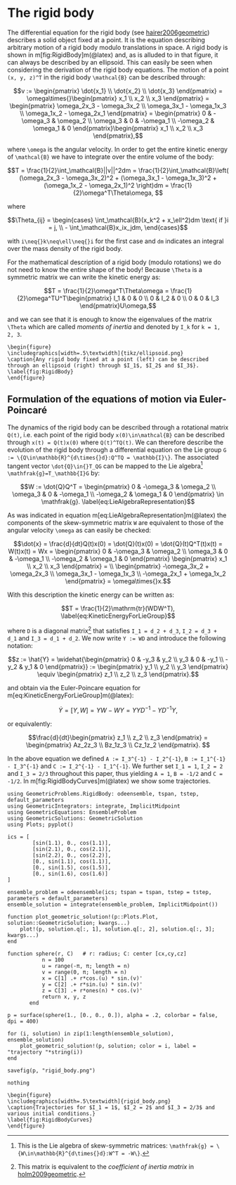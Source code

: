 # The rigid body

The differential equation for the rigid body (see [hairer2006geometric](@cite)) describes a solid object fixed at a point. It is the equation describing arbitrary motion of a rigid body modulo translations in space. A rigid body is shown in m[fig:RigidBody]m(@latex) and, as is alluded to in that figure, it can always be described by an ellipsoid. This can easily be seen when considering the derivation of the rigid body equations. The motion of a point ``(x, y, z)^T`` in the rigid body ``\mathcal{B}`` can be described through: 

```math
v := \begin{pmatrix} \dot{x_1} \\ \dot{x_2} \\ \dot{x_3} \end{pmatrix} = \omega\times{}\begin{pmatrix} x_1 \\ x_2 \\ x_3 \end{pmatrix} = \begin{pmatrix} \omega_2x_3 - \omega_3x_2 \\ \omega_3x_1 - \omega_1x_3 \\ \omega_1x_2 - \omega_2x_1 \end{pmatrix} = \begin{pmatrix} 0 & - \omega_3 & \omega_2 \\ \omega_3 & 0 & -\omega_1 \\ -\omega_2 & \omega_1 & 0 \end{pmatrix}\begin{pmatrix} x_1 \\ x_2 \\ x_3 \end{pmatrix},
```

where ``\omega`` is the angular velocity. In order to get the entire kinetic energy of ``\mathcal{B}`` we have to integrate over the entire volume of the body:

```math
T  = \frac{1}{2}\int_\mathcal{B}||v||^2dm = \frac{1}{2}\int_\mathcal{B}\left( (\omega_2x_3 - \omega_3x_2)^2 + (\omega_3x_1 - \omega_1x_3)^2 + (\omega_1x_2 - \omega_2x_1)^2 \right)dm = \frac{1}{2}\omega^T\Theta\omega,        
```

where 

```math
\Theta_{ij} = \begin{cases} \int_\mathcal{B}(x_k^2 + x_\ell^2)dm \text{ if }i = j, \\  
                             -  \int_\mathcal{B}x_ix_jdm, \end{cases}
```

with ``i\neq{}k\neq\ell\neq{}i`` for the first case and ``dm`` indicates an integral over the mass density of the rigid body.

For the mathematical description of a rigid body (modulo rotations) we do not need to know the entire shape of the body! Because ``\Theta`` is a symmetric matrix we can write the kinetic energy as:

```math
T = \frac{1}{2}\omega^T\Theta\omega = \frac{1}{2}\omega^TU^T\begin{pmatrix} I_1 & 0 & 0 \\ 0 & I_2 & 0 \\ 0 & 0 & I_3 \end{pmatrix}U\omega,
```

and we can see that it is enough to know the eigenvalues of the matrix ``\Theta`` which are called *moments of inertia* and denoted by ``I_k`` for ``k = 1, 2, 3``.

```@raw latex
\begin{figure}
\includegraphics[width=.5\textwidth]{tikz/ellipsoid.png}
\caption{Any rigid body fixed at a point (left) can be described through an ellipsoid (right) through $I_1$, $I_2$ and $I_3$}.
\label{fig:RigidBody}
\end{figure}
```

## Formulation of the equations of motion via Euler-Poincaré

The dynamics of the rigid body can be described through a rotational matrix ``Q(t)``, i.e. each point of the rigid body ``x(0)\in\mathcal{B}`` can be described through ``x(t) = Q(t)x(0)`` where ``Q(t)^TQ(t)``. We can therefore describe the evolution of the rigid body through a differential equation on the Lie group ``G := \{Q\in\mathbb{R}^{d\times{}d}:Q^TQ = \mathbb{I}\}``. The associated tangent vector ``\dot{Q}\in{}T_QG`` can be mapped to the Lie algebra[^1] ``\mathfrak{g}=T_\mathbb{I}G`` by:

```math
W := \dot{Q}Q^T = \begin{pmatrix} 0 & -\omega_3 & \omega_2 \\ \omega_3 & 0 & -\omega_1 \\ -\omega_2 & \omega_1 & 0 \end{pmatrix} \in \mathfrak{g}. 
\label{eq:LieAlgebraRepresentation}
```
[^1]: This is the Lie algebra of skew-symmetric matrices: ``\mathfrak{g} = \{W\in\mathbb{R}^{d\times{}d}:W^T = -W\}``.

As was indicated in equation m[eq:LieAlgebraRepresentation]m(@latex) the components of the skew-symmetric matrix ``W`` are equivalent to those of the angular velocity ``\omega`` as can easily be checked: 

```math
\dot{x} = \frac{d}{dt}Q(t)x(0) = \dot{Q}(t)x(0) = \dot{Q}(t)Q^T(t)x(t) = W(t)x(t) = Wx = \begin{pmatrix} 0 & -\omega_3 & \omega_2 \\ \omega_3 & 0 & -\omega_1 \\ -\omega_2 & \omega_1 & 0 \end{pmatrix} \begin{pmatrix} x_1 \\ x_2 \\ x_3 \end{pmatrix} = \\ \begin{pmatrix}  -\omega_3x_2 + \omega_2x_3 \\ \omega_3x_1 - \omega_1x_3 \\ -\omega_2x_1 + \omega_1x_2 \end{pmatrix} = \omega\times{}x.
```

With this description the kinetic energy can be written as: 

```math
T = \frac{1}{2}\mathrm{tr}(WDW^T),
\label{eq:KineticEnergyForLieGroup}
```
where ``D`` is a diagonal matrix[^2] that satisfies ``I_1 = d_2 + d_3``, ``I_2 = d_3 + d_1`` and ``I_3 = d_1 + d_2``. We now write ``Y := WD`` and introduce the following notation: 

```math
z := \hat{Y} = \widehat{\begin{pmatrix} 0 & -y_3 & y_2 \\ y_3 & 0 & -y_1 \\ -y_2 & y_1 & 0 \end{pmatrix}} := \begin{pmatrix} y_1 \\ y_2 \\ y_3 \end{pmatrix} \equiv \begin{pmatrix} z_1 \\ z_2 \\ z_3 \end{pmatrix}.
```

and obtain via the Euler-Poincare equation for m[eq:KineticEnergyForLieGroup]m(@latex): 

[^2]: This matrix is equivalent to the *coefficient of inertia matrix* in [holm2009geometric](@cite).

```math
\dot{Y} = [Y, W] = YW - WY = YYD^{-1} - YD^{-1}Y,
```

or equivalently:

```math
\frac{d}{dt}\begin{pmatrix} z_1 \\  z_2 \\ z_3  \end{pmatrix}  = \begin{pmatrix} Az_2z_3 \\ Bz_1z_3 \\ Cz_1z_2 \end{pmatrix}. 
```

In the above equation we defined ``A := I_3^{-1} - I_2^{-1}``, ``B := I_1^{-1} - I_3^{-1}`` and ``C := I_2^{-1} - I_1^{-1}``. We further set ``I_1 = 1``, ``I_2 = 2`` and ``I_3 = 2/3`` throughout this paper, thus yielding ``A = 1``, ``B = -1/2`` and ``C = -1/2``. In m[fig:RigidBodyCurves]m(@latex) we show some trajectories.


```@eval 
using GeometricProblems.RigidBody: odeensemble, tspan, tstep, default_parameters
using GeometricIntegrators: integrate, ImplicitMidpoint
using GeometricEquations: EnsembleProblem
using GeometricSolutions: GeometricSolution
using Plots; pyplot()

ics = [
        [sin(1.1), 0., cos(1.1)],
        [sin(2.1), 0., cos(2.1)],
        [sin(2.2), 0., cos(2.2)],
        [0., sin(1.1), cos(1.1)],
        [0., sin(1.5), cos(1.5)], 
        [0., sin(1.6), cos(1.6)]
]

ensemble_problem = odeensemble(ics; tspan = tspan, tstep = tstep, parameters = default_parameters)
ensemble_solution = integrate(ensemble_problem, ImplicitMidpoint())

function plot_geometric_solution!(p::Plots.Plot, solution::GeometricSolution; kwargs...)
    plot!(p, solution.q[:, 1], solution.q[:, 2], solution.q[:, 3]; kwargs...)
end

function sphere(r, C)   # r: radius; C: center [cx,cy,cz]
           n = 100
           u = range(-π, π; length = n)
           v = range(0, π; length = n)
           x = C[1] .+ r*cos.(u) * sin.(v)'
           y = C[2] .+ r*sin.(u) * sin.(v)'
           z = C[3] .+ r*ones(n) * cos.(v)'
           return x, y, z
       end

p = surface(sphere(1., [0., 0., 0.]), alpha = .2, colorbar = false, dpi = 400)

for (i, solution) in zip(1:length(ensemble_solution), ensemble_solution)
    plot_geometric_solution!(p, solution; color = i, label = "trajectory "*string(i))
end

savefig(p, "rigid_body.png")

nothing
```

```@raw latex
\begin{figure}
\includegraphics[width=.5\textwidth]{rigid_body.png}
\caption{Trajectories for $I_1 = 1$, $I_2 = 2$ and $I_3 = 2/3$ and various initial conditions.}
\label{fig:RigidBodyCurves}
\end{figure}
```